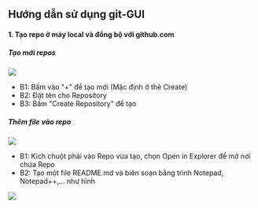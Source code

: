## Hướng dẫn sử dụng git-GUI

#### 1. Tạo repo ở máy local và đồng bộ với github.com

##### Tạo mới repos

<img src="http://i.imgur.com/qZoINA0.png" />

- B1: Bấm vào "+" để tạo mới (Mặc định ở thẻ Create)
- B2: Đặt tên cho Repository
- B3: Bấm "Create Repository" để tạo

##### Thêm file vào repo

<img src="http://i.imgur.com/FEjPAE1.png" />

- B1: Kích chuột phải vào Repo vừa tạo, chọn Open in Explorer để mở nơi chứa Repo
- B2: Tạo một file README.md và biên soạn bằng trình Notepad, Notepad++,... như hình

<img src="http://i.imgur.com/yl1B7VY.png" />

